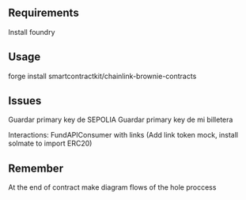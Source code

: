 ## Requirements
Install foundry

## Usage
forge install smartcontractkit/chainlink-brownie-contracts

## Issues
Guardar primary key de SEPOLIA 
Guardar primary key de mi billetera

Interactions:
 FundAPIConsumer with links (Add link token mock, install solmate to import ERC20)

## Remember
At the end of contract make diagram flows of the hole proccess

